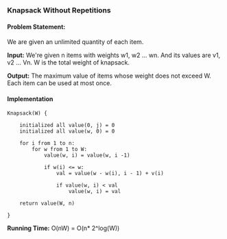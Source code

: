 ### Knapsack Without Repetitions

#### Problem Statement:

We are given an unlimited quantity of each item.

**Input:**
We're given n items with weights w1, w2 ... wn. And its values are v1, v2 ... Vn.
W is the total weight of knapsack.

**Output:**
The maximum value of items whose weight does not exceed W. Each item can be used at most once.



#### Implementation

```
Knapsack(W) {

	initialized all value(0, j) = 0
	initialized all value(w, 0) = 0

	for i from 1 to n:
		for w from 1 to W:
			value(w, i) = value(w, i -1)

			if w(i) <= w:
				val = value(w - w(i), i - 1) + v(i)

				if value(w, i) < val
					value(w, i) = val

	return value(W, n)

}

```

**Running Time:** O(nW) = O(n* 2^log(W))
